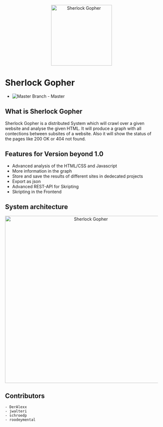 <p align="center"><img alt="Sherlock Gopher" src="https://github.com/ob-algdatii-20ss/leistungsnachweis-dievierausrufezeichen/blob/develop/assets/sherlockgopher.png" width="200" height="200"></p>

# Sherlock Gopher

- ![Master Branch](https://github.com/DerAlexx/SherlockGopher/workflows/Go%20Test/badge.svg?branch=master) - Master 

## What is Sherlock Gopher

Sherlock Gopher is a distributed System which will crawl over a given website and analyse the given HTML. It will produce a graph with all contections between subsites of a website. Also it will show the status of the pages like 200 OK or 404 not found. 

## Features for Version beyond 1.0 

 - Advanced analysis of the HTML/CSS and Javascript
 - More information in the graph
 - Store and save the results of different sites in dedecated projects
 - Export as json 
 - Advanced REST-API for Skripting 
 - Skripting in the Frontend

## System architecture

<p align="center"><img alt="Sherlock Gopher" src="https://github.com/ob-algdatii-20ss/leistungsnachweis-dievierausrufezeichen/blob/develop/assets/general/ServiceDest.png" width="550" height="550"></p>

## Contributors

    - DerAlexx
    - jwalteri
    - schroedp
    - roodeymental
